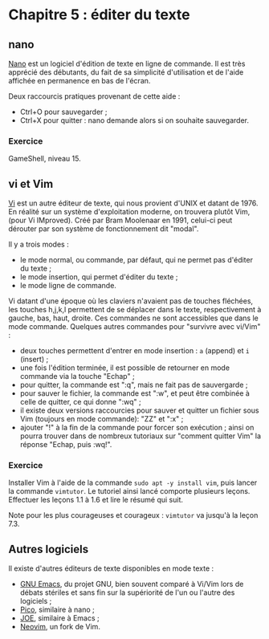 # Chapitre 5 : éditer du texte

## nano

[Nano](https://fr.wikipedia.org/wiki/GNU_nano) est un logiciel d'édition de texte
 en ligne de commande. Il est très apprécié des débutants, du fait de sa
simplicité d'utilisation et de l'aide affichée en permanence en bas de l'écran.

Deux raccourcis pratiques provenant de cette aide :

- Ctrl+O pour sauvegarder ;
- Ctrl+X pour quitter : nano demande alors si on souhaite sauvegarder.

### Exercice

GameShell, niveau 15.

## vi et Vim

[Vi](https://fr.wikipedia.org/wiki/Vi) est un autre éditeur de texte, qui nous
provient d'UNIX et datant de 1976. En réalité sur un système d'exploitation
moderne, on trouvera plutôt Vim, (pour Vi IMproved). Créé par Bram Moolenaar en
1991, celui-ci peut dérouter par son système de fonctionnement dit "modal".

Il y a trois modes :

- le mode normal, ou commande, par défaut, qui ne permet pas d'éditer du texte ;
- le mode insertion, qui permet d'éditer du texte ;
- le mode ligne de commande.

Vi datant d'une époque où les claviers n'avaient pas de touches fléchées, les
touches h,j,k,l permettent de se déplacer dans le texte, respectivement à
gauche, bas, haut, droite. Ces commandes ne sont accessibles que dans le mode
commande. Quelques autres commandes pour "survivre avec vi/Vim" :

- deux touches permettent d'entrer en mode insertion : `a` (append) et `i`
  (insert) ;
- une fois l'édition terminée, il est possible de retourner en mode commande
  via la touche "Echap" ;
- pour quitter, la commande est ":q", mais ne fait pas de sauvergarde ;
- pour sauver le fichier, la commande est ":w", et peut être combinée à celle
  de quitter, ce qui donne ":wq" ;
- il existe deux versions raccourcies pour sauver et quitter un fichier sous
  Vim (toujours en mode commande): "ZZ" et ":x" ;
- ajouter "!" à la fin de la commande pour forcer son exécution ; ainsi on
  pourra trouver dans de nombreux tutoriaux sur "comment quitter Vim" la
  réponse "Echap, puis :wq!".

### Exercice

Installer Vim à l'aide de la commande `sudo apt -y install vim`, puis lancer la
commande `vimtutor`. Le tutoriel ainsi lancé comporte plusieurs leçons.
Effectuer les leçons  1.1 à 1.6 et lire le résumé qui suit.

Note pour les plus courageuses et courageux : `vimtutor` va jusqu'à la leçon
7.3.

## Autres logiciels

Il existe d'autres éditeurs de texte disponibles en mode texte :

- [GNU Emacs](https://fr.wikipedia.org/wiki/GNU_Emacs), du projet GNU, bien
  souvent comparé à Vi/Vim lors de débats stériles et sans fin sur la
  supériorité de l'un ou l'autre des logiciels ;
- [Pico](https://fr.wikipedia.org/wiki/Pico_(logiciel)), similaire à nano ;
- [JOE](https://fr.wikipedia.org/wiki/Joe%27s_Own_Editor), similaire à Emacs ;
- [Neovim](https://fr.wikipedia.org/wiki/Neovim), un fork de Vim.

